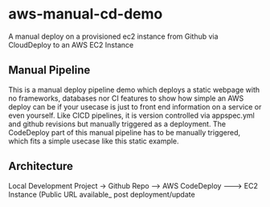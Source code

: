 # aws-manual-cd-demo
A manual deploy on a provisioned ec2 instance from Github via CloudDeploy to an AWS EC2 Instance

Manual Pipeline
---------------

This is a manual deploy pipeline demo which deploys a static webpage with no frameworks, databases nor CI features to show how simple an AWS deploy can be if your usecase is just to front end information on a service or even yourself. Like CICD pipelines, it is version controlled via appspec.yml and github revisions but manually triggered as a deployment. The CodeDeploy part of this manual pipeline has to be manually triggered, which fits a simple usecase like this static example. 

Architecture 
------------

Local Development Project -> Github Repo --> AWS CodeDeploy ---> EC2 Instance (Public URL available_ post deployment/update


